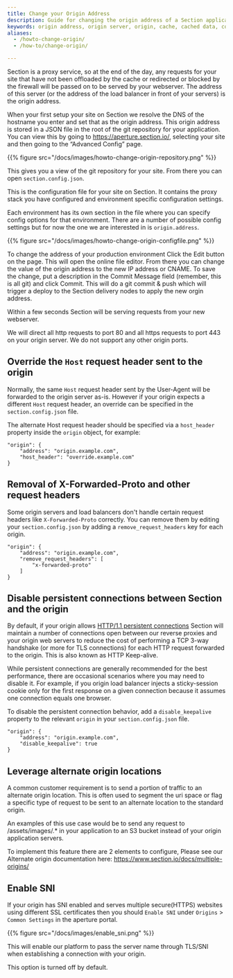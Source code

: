 ```yaml
---
title: Change your Origin Address
description: Guide for changing the origin address of a Section application.
keywords: origin address, origin server, origin, cache, cached data, content delivery network, CDN
aliases:
  - /howto-change-origin/
  - /how-to/change-origin/

---
```


Section is a proxy service, so at the end of the day, any requests for your site that have not been offloaded by the cache or redirected or blocked by the firewall will be passed on to be served by your webserver. The address of this server (or the address of the load balancer in front of your servers) is the origin address.

When your first setup your site on Section we resolve the DNS of the hostname you enter and set that as the origin address. This origin address is stored in a JSON file in the root of the git repository for your application. You can view this by going to <https://aperture.section.io/>, selecting your site and then going to the “Advanced Config” page.

{{% figure src="/docs/images/howto-change-origin-repository.png" %}}

This gives you a view of the git repository for your site. From there you can open `section.config.json`.

This is the configuration file for your site on Section. It contains the proxy stack you have configured and environment specific configuration settings.

Each environment has its own section in the file where you can specify config options for that environment. There are a number of possible config settings but for now the one we are interested in is `origin.address`.

{{% figure src="/docs/images/howto-change-origin-configfile.png" %}}

To change the address of your production environment Click the Edit button on the page. This will open the online file editor. From there you can change the value of the origin address to the new IP address or CNAME. To save the change, put a description in the Commit Message field (remember, this is all git) and click Commit. This will do a git commit & push which will trigger a deploy to the Section delivery nodes to apply the new orgin address.

Within a few seconds Section will be serving requests from your new webserver.

We will direct all http requests to port 80 and all https requests to port 443 on your origin server. We do not support any other origin ports.

## Override the `Host` request header sent to the origin

Normally, the same `Host` request header sent by the User-Agent will be forwarded to the origin server as-is. However if your origin expects a different `Host` request header, an override can be specified in the `section.config.json` file.

The alternate Host request header should be specified via a `host_header` property inside the `origin` object, for example:

    "origin": {
        "address": "origin.example.com",
        "host_header": "override.example.com"
    }

## Removal of X-Forwarded-Proto and other request headers
Some origin servers and load balancers don't handle certain request headers like `X-Forwarded-Proto` correctly. You can remove them by editing your `section.config.json` by adding a `remove_request_headers` key for each origin.

    "origin": {
        "address": "origin.example.com",
        "remove_request_headers": [
            "x-forwarded-proto"
        ]
    }

## Disable persistent connections between Section and the origin

By default, if your origin allows [HTTP/1.1 persistent connections](https://tools.ietf.org/html/rfc7230#section-6.3) Section will maintain a number of connections open between our reverse proxies and your origin web servers to reduce the cost of performing a TCP 3-way handshake (or more for TLS connections) for each HTTP request forwarded to the origin. This is also known as HTTP Keep-alive.

While persistent connections are generally recommended for the best performance, there are occasional scenarios where you may need to disable it. For example, if you origin load balancer injects a sticky-session cookie only for the first response on a given connection because it assumes one connection equals one browser.

To disable the persistent connection behavior, add a `disable_keepalive` property to the relevant `origin` in your `section.config.json` file.

    "origin": {
        "address": "origin.example.com",
        "disable_keepalive": true
    }

## Leverage alternate origin locations

A common customer requirement is to send a portion of traffic to an alternate origin location. This is often used to segment the uri space or flag a specific type of request to be sent to an alternate location to the standard origin.

An examples of this use case would be to send any request to /assets/images/.\* in your application to an S3 bucket instead of your origin application servers.

To implement this feature there are 2 elements to configure, Please see our Alternate origin documentation here: https://www.section.io/docs/multiple-origins/

## Enable SNI

If your origin has SNI enabled and serves multiple secure(HTTPS) websites using different SSL certificates then you should `Enable SNI` under `Origins` > `Common Settings` in the aperture portal.

{{% figure src="/docs/images/enable_sni.png" %}}

This will enable our platform to pass the server name through TLS/SNI when establishing a connection with your origin.

This option is turned off by default.
